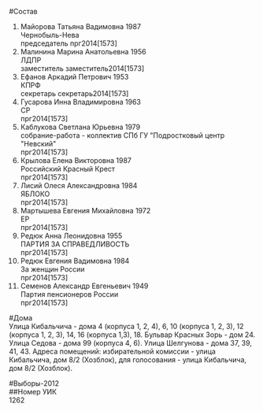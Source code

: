 #Состав  
1. Майорова Татьяна Вадимовна 1987  
    Чернобыль-Нева  
    председатель прг2014[1573]  
2. Малинина Марина Анатольевна 1956  
    ЛДПР  
    заместитель заместитель2014[1573]  
3. Ефанов Аркадий Петрович 1953  
    КПРФ  
    секретарь секретарь2014[1573]  
4. Гусарова Инна Владимировна 1963  
    СР  
    прг2014[1573]  
5. Каблукова Светлана Юрьевна 1979  
    собрание-работа - коллектив СПб ГУ "Подростковый центр "Невский"  
    прг2014[1573]  
6. Крылова Елена Викторовна 1987  
    Российский Красный Крест  
    прг2014[1573]  
7. Лисий Олеся Александровна 1984  
    ЯБЛОКО  
    прг2014[1573]  
8. Мартышева Евгения Михайловна 1972  
    ЕР  
    прг2014[1573]  
9. Редюк Анна Леонидовна 1955  
    ПАРТИЯ ЗА СПРАВЕДЛИВОСТЬ  
    прг2014[1573]  
10. Редюк Евгения Вадимовна 1984  
    За женщин России  
    прг2014[1573]  
11. Семенов Александр Евгеньевич 1949  
    Партия пенсионеров России  
    прг2014[1573]  
  
#Дома  
Улица Кибальчича - дома 4 (корпуса 1, 2, 4), 6, 10 (корпуса 1, 2, 3), 12 (корпуса 1, 2, 3), 14, 16 (корпуса 1,3), 18. Бульвар Красных Зорь - дом 24. Улица Седова - дома 99 (корпуса 4, 6). Улица Шелгунова - дома 37, 39, 41, 43. Адреса помещений: избирательной комиссии - улица Кибальчича, дом 8/2 (Хозблок), для голосования - улица Кибальчича, дом 8/2 (Хозблок).  
  
#Выборы-2012  
##Номер УИК  
1262  
